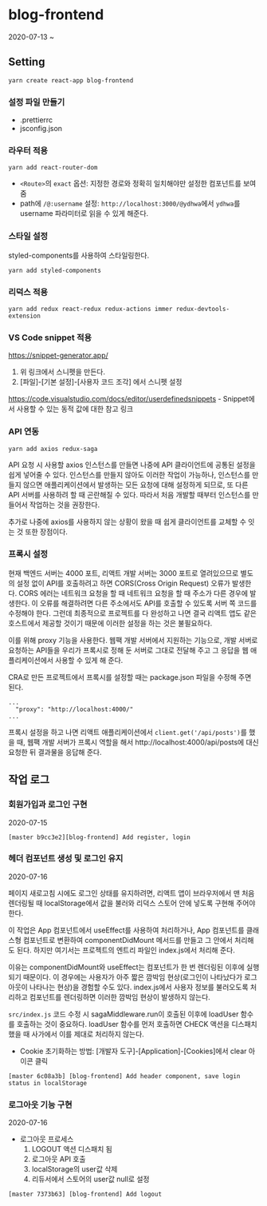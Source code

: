 # blog-frontend

2020-07-13 ~

## Setting

```
yarn create react-app blog-frontend
```

### 설정 파일 만들기

- .prettierrc
- jsconfig.json

### 라우터 적용

```
yarn add react-router-dom
```

- `<Route>`의 `exact` 옵션: 지정한 경로와 정확히 일치해야만 설정한 컴포넌트를 보여줌
- path에 `/@:username` 설정: `http://localhost:3000/@ydhwa`에서 `ydhwa`를 username 파라미터로 읽을 수 있게 해준다.

### 스타일 설정

styled-components를 사용하여 스타일링한다.

```
yarn add styled-components
```

### 리덕스 적용

```
yarn add redux react-redux redux-actions immer redux-devtools-extension
```

### VS Code snippet 적용

<https://snippet-generator.app/>

1. 위 링크에서 스니펫을 만든다.
2. [파일]-[기본 설정]-[사용자 코드 조각] 에서 스니펫 설정

<https://code.visualstudio.com/docs/editor/userdefinedsnippets> - Snippet에서 사용할 수 있는 동적 값에 대한 참고 링크

### API 연동

```
yarn add axios redux-saga
```

API 요청 시 사용할 axios 인스턴스를 만들면 나중에 API 클라이언트에 공통된 설정을 쉽게 넣어줄 수 있다. 인스턴스를 만들지 않아도 이러한 작업이 가능하나, 인스턴스를 만들지 않으면 애플리케이션에서 발생하는 모든 요청에 대해 설정하게 되므로, 또 다른 API 서버를 사용하려 할 때 곤란해질 수 있다. 따라서 처음 개발할 때부터 인스턴스를 만들어서 작업하는 것을 권장한다.

추가로 나중에 axios를 사용하지 않는 상황이 왔을 때 쉽게 클라이언트를 교체할 수 잇는 것 또한 장점이다.

### 프록시 설정

현재 백엔드 서버는 4000 포트, 리액트 개발 서버는 3000 포트로 열려있으므로 별도의 설정 없이 API를 호출하려고 하면 CORS(Cross Origin Request) 오류가 발생한다. CORS 에러는 네트워크 요청을 할 때 네트워크 요청을 할 때 주소가 다른 경우에 발생한다. 이 오류를 해결하려면 다른 주소에서도 API를 호출할 수 있도록 서버 쪽 코드를 수정해야 한다. 그런데 최종적으로 프로젝트를 다 완성하고 나면 결국 리액트 앱도 같은 호스트에서 제공할 것이기 때문에 이러한 설정을 하는 것은 불필요하다.

이를 위해 proxy 기능을 사용한다. 웹팩 개발 서버에서 지원하는 기능으로, 개발 서버로 요청하는 API들을 우리가 프록시로 정해 둔 서버로 그대로 전달해 주고 그 응답을 웹 애플리케이션에서 사용할 수 있게 해 준다.

CRA로 만든 프로젝트에서 프록시를 설정할 때는 package.json 파일을 수정해 주면 된다.

```
...
  "proxy": "http://localhost:4000/"
...
```

프록시 설정을 하고 나면 리액트 애플리케이션에서 `client.get('/api/posts')`를 했을 때, 웹팩 개발 서버가 프록시 역할을 해서 http://localhost:4000/api/posts에 대신 요청한 뒤 결과물을 응답해 준다.

## 작업 로그

### 회원가입과 로그인 구현

2020-07-15

```
[master b9cc3e2][blog-frontend] Add register, login
```

### 헤더 컴포넌트 생성 및 로그인 유지

2020-07-16

페이지 새로고침 시에도 로그인 상태를 유지하려면, 리액트 앱이 브라우저에서 맨 처음 렌더링될 때 localStorage에서 값을 불러와 리덕스 스토어 안에 넣도록 구현해 주어야 한다.

이 작업은 App 컴포넌트에서 useEffect를 사용하여 처리하거나, App 컴포넌트를 클래스형 컴포넌트로 변환하여 componentDidMount 메서드를 만들고 그 안에서 처리해도 된다. 하지만 여기서는 프로젝트의 엔트리 파일인 index.js에서 처리해 준다.

이유는 componentDidMount와 useEffect는 컴포넌트가 한 번 렌더링된 이후에 실행되기 때문이다. 이 경우에는 사용자가 아주 짧은 깜박임 현상(로그인이 나타났다가 로그아웃이 나타나는 현상)을 경험할 수도 있다. index.js에서 사용자 정보를 불러오도록 처리하고 컴포넌트를 렌더링하면 이러한 깜박임 현상이 발생하지 않는다.

`src/index.js` 코드 수정 시 sagaMiddleware.run이 호출된 이후에 loadUser 함수를 호출하는 것이 중요하다. loadUser 함수를 먼저 호출하면 CHECK 액션을 디스패치했을 때 사가에서 이를 제대로 처리하지 않는다.

- Cookie 초기화하는 방법: [개발자 도구]-[Application]-[Cookies]에서 clear 아이콘 클릭

```
[master 6c08a3b] [blog-frontend] Add header component, save login status in localStorage
```

### 로그아웃 기능 구현

2020-07-16

- 로그아웃 프로세스
  1. LOGOUT 액션 디스패치 됨
  2. 로그아웃 API 호출
  3. localStorage의 user값 삭제
  4. 리듀서에서 스토어의 user값 null로 설정

```
[master 7373b63] [blog-frontend] Add logout
```
